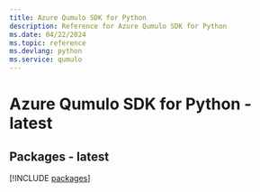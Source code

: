 ```yaml
---
title: Azure Qumulo SDK for Python
description: Reference for Azure Qumulo SDK for Python
ms.date: 04/22/2024
ms.topic: reference
ms.devlang: python
ms.service: qumulo
---
```

# Azure Qumulo SDK for Python - latest
## Packages - latest
[!INCLUDE [packages](qumulo-index.md)]